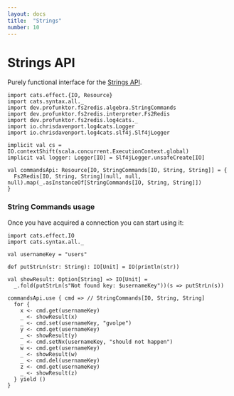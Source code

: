 ```yaml
---
layout: docs
title:  "Strings"
number: 10
---
```


# Strings API

Purely functional interface for the [Strings API](https://redis.io/commands#string).

```tut:book:invisible
import cats.effect.{IO, Resource}
import cats.syntax.all._
import dev.profunktor.fs2redis.algebra.StringCommands
import dev.profunktor.fs2redis.interpreter.Fs2Redis
import dev.profunktor.fs2redis.log4cats._
import io.chrisdavenport.log4cats.Logger
import io.chrisdavenport.log4cats.slf4j.Slf4jLogger

implicit val cs = IO.contextShift(scala.concurrent.ExecutionContext.global)
implicit val logger: Logger[IO] = Slf4jLogger.unsafeCreate[IO]

val commandsApi: Resource[IO, StringCommands[IO, String, String]] = {
  Fs2Redis[IO, String, String](null, null, null).map(_.asInstanceOf[StringCommands[IO, String, String]])
}
```

### String Commands usage

Once you have acquired a connection you can start using it:

```tut:book:silent
import cats.effect.IO
import cats.syntax.all._

val usernameKey = "users"

def putStrLn(str: String): IO[Unit] = IO(println(str))

val showResult: Option[String] => IO[Unit] =
  _.fold(putStrLn(s"Not found key: $usernameKey"))(s => putStrLn(s))

commandsApi.use { cmd => // StringCommands[IO, String, String]
  for {
    x <- cmd.get(usernameKey)
    _ <- showResult(x)
    _ <- cmd.set(usernameKey, "gvolpe")
    y <- cmd.get(usernameKey)
    _ <- showResult(y)
    _ <- cmd.setNx(usernameKey, "should not happen")
    w <- cmd.get(usernameKey)
    _ <- showResult(w)
    _ <- cmd.del(usernameKey)
    z <- cmd.get(usernameKey)
    _ <- showResult(z)
  } yield ()
}
```

